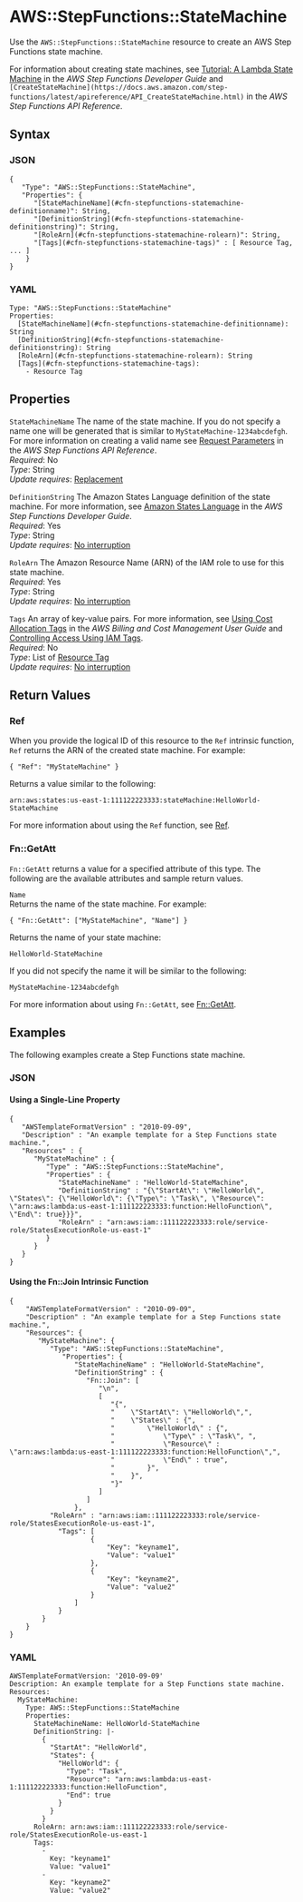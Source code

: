 # AWS::StepFunctions::StateMachine<a name="aws-resource-stepfunctions-statemachine"></a>

Use the `AWS::StepFunctions::StateMachine` resource to create an AWS Step Functions state machine\.

For information about creating state machines, see [Tutorial: A Lambda State Machine](https://docs.aws.amazon.com/step-functions/latest/dg/hello-lambda.html) in the *AWS Step Functions Developer Guide* and `[CreateStateMachine](https://docs.aws.amazon.com/step-functions/latest/apireference/API_CreateStateMachine.html)` in the *AWS Step Functions API Reference*\.

## Syntax<a name="aws-resource-stepfunctions-statemachine-syntax"></a>

### JSON<a name="aws-resource-stepfunctions-statemachine-syntax-json"></a>

```
{
   "Type": "AWS::StepFunctions::StateMachine",
   "Properties": {
      "[StateMachineName](#cfn-stepfunctions-statemachine-definitionname)": String,
      "[DefinitionString](#cfn-stepfunctions-statemachine-definitionstring)": String,
      "[RoleArn](#cfn-stepfunctions-statemachine-rolearn)": String,
      "[Tags](#cfn-stepfunctions-statemachine-tags)" : [ Resource Tag, ... ] 
    }
}
```

### YAML<a name="aws-resource-stepfunctions-statemachine-syntax-yaml"></a>

```
Type: "AWS::StepFunctions::StateMachine"
Properties:
  [StateMachineName](#cfn-stepfunctions-statemachine-definitionname): String
  [DefinitionString](#cfn-stepfunctions-statemachine-definitionstring): String
  [RoleArn](#cfn-stepfunctions-statemachine-rolearn): String
  [Tags](#cfn-stepfunctions-statemachine-tags): 
    - Resource Tag
```

## Properties<a name="aws-resource-stepfunctions-statemachine-properties"></a>

`StateMachineName`  <a name="cfn-stepfunctions-statemachine-definitionname"></a>
The name of the state machine\. If you do not specify a name one will be generated that is similar to `MyStateMachine-1234abcdefgh`\. For more information on creating a valid name see [Request Parameters](https://docs.aws.amazon.com/step-functions/latest/apireference/API_CreateStateMachine.html#API_CreateStateMachine_RequestSyntax) in the *AWS Step Functions API Reference*\.  
*Required*: No  
*Type*: String  
*Update requires*: [Replacement](using-cfn-updating-stacks-update-behaviors.md#update-replacement)

`DefinitionString`  <a name="cfn-stepfunctions-statemachine-definitionstring"></a>
The Amazon States Language definition of the state machine\. For more information, see [Amazon States Language](https://docs.aws.amazon.com/step-functions/latest/dg/concepts-awl.html) in the *AWS Step Functions Developer Guide*\.  
*Required*: Yes  
*Type*: String  
*Update requires*: [No interruption](using-cfn-updating-stacks-update-behaviors.md#update-no-interrupt)

`RoleArn`  <a name="cfn-stepfunctions-statemachine-rolearn"></a>
The Amazon Resource Name \(ARN\) of the IAM role to use for this state machine\.  
*Required*: Yes  
*Type*: String  
*Update requires*: [No interruption](using-cfn-updating-stacks-update-behaviors.md#update-no-interrupt)

`Tags`  <a name="cfn-stepfunctions-statemachine-tags"></a>
An array of key\-value pairs\. For more information, see [Using Cost Allocation Tags](https://docs.aws.amazon.com/awsaccountbilling/latest/aboutv2/cost-alloc-tags.html) in the *AWS Billing and Cost Management User Guide* and [Controlling Access Using IAM Tags](https://docs.aws.amazon.com/IAM/latest/UserGuide/access_iam-tags.html)\.  
 *Required*: No  
 *Type*: List of [Resource Tag](aws-properties-resource-tags.md)  
 *Update requires*: [No interruption](using-cfn-updating-stacks-update-behaviors.md#update-no-interrupt) 

## Return Values<a name="aws-resource-stepfunctions-statemachine-returnvalues"></a>

### Ref<a name="aws-resource-stepfunctions-statemachine-returnvalues-ref"></a>

When you provide the logical ID of this resource to the `Ref` intrinsic function, `Ref` returns the ARN of the created state machine\. For example:

```
{ "Ref": "MyStateMachine" }
```

Returns a value similar to the following:

```
arn:aws:states:us-east-1:111122223333:stateMachine:HelloWorld-StateMachine
```

For more information about using the `Ref` function, see [Ref](intrinsic-function-reference-ref.md)\.

### Fn::GetAtt<a name="aws-resource-stepfunctions-statemachine-returnvalues-getatt"></a>

`Fn::GetAtt` returns a value for a specified attribute of this type\. The following are the available attributes and sample return values\.

`Name`  
Returns the name of the state machine\. For example:  

```
{ "Fn::GetAtt": ["MyStateMachine", "Name"] }
```
Returns the name of your state machine:  

```
HelloWorld-StateMachine
```
If you did not specify the name it will be similar to the following:  

```
MyStateMachine-1234abcdefgh
```

For more information about using `Fn::GetAtt`, see [Fn::GetAtt](intrinsic-function-reference-getatt.md)\.

## Examples<a name="aws-resource-stepfunctions-statemachine-examples"></a>

The following examples create a Step Functions state machine\.

### JSON<a name="aws-resource-stepfunctions-statemachine-specifying-example-json"></a>

#### Using a Single\-Line Property<a name="stepfunctions-statemachine-single-line-property"></a>

```
{
   "AWSTemplateFormatVersion" : "2010-09-09",
   "Description" : "An example template for a Step Functions state machine.",
   "Resources" : {
      "MyStateMachine" : {
         "Type" : "AWS::StepFunctions::StateMachine",
         "Properties" : {
            "StateMachineName" : "HelloWorld-StateMachine",
            "DefinitionString" : "{\"StartAt\": \"HelloWorld\", \"States\": {\"HelloWorld\": {\"Type\": \"Task\", \"Resource\": \"arn:aws:lambda:us-east-1:111122223333:function:HelloFunction\", \"End\": true}}}",
            "RoleArn" : "arn:aws:iam::111122223333:role/service-role/StatesExecutionRole-us-east-1"
         }
      }
   }
}
```

#### Using the Fn::Join Intrinsic Function<a name="stepfunctions-statemachine-join"></a>

```
{
    "AWSTemplateFormatVersion" : "2010-09-09",
    "Description" : "An example template for a Step Functions state machine.",
    "Resources": {
       "MyStateMachine": {
          "Type": "AWS::StepFunctions::StateMachine",
             "Properties": {
                "StateMachineName" : "HelloWorld-StateMachine",
                "DefinitionString" : {
                   "Fn::Join": [
                      "\n",
                      [
                         "{",
                         "    \"StartAt\": \"HelloWorld\",",
                         "    \"States\" : {",
                         "        \"HelloWorld\" : {",
                         "            \"Type\" : \"Task\", ",
                         "            \"Resource\" : \"arn:aws:lambda:us-east-1:111122223333:function:HelloFunction\",",
                         "            \"End\" : true",
                         "        }",
                         "    }",
                         "}"
                      ]
                   ]
                },
   	      "RoleArn" : "arn:aws:iam::111122223333:role/service-role/StatesExecutionRole-us-east-1",
            "Tags": [
                    {
                        "Key": "keyname1",
                        "Value": "value1"
                    },
                    {
                        "Key": "keyname2",
                        "Value": "value2"
                    }
                ] 
            }
        }
    }
}
```

### YAML<a name="aws-resource-stepfunctions-statemachine-specifying-example-yaml"></a>

```
AWSTemplateFormatVersion: '2010-09-09'
Description: An example template for a Step Functions state machine.
Resources:
  MyStateMachine:
    Type: AWS::StepFunctions::StateMachine
    Properties:
      StateMachineName: HelloWorld-StateMachine
      DefinitionString: |-
        {
          "StartAt": "HelloWorld",
          "States": {
            "HelloWorld": {
              "Type": "Task",
              "Resource": "arn:aws:lambda:us-east-1:111122223333:function:HelloFunction",
              "End": true
            }
          }
        }
      RoleArn: arn:aws:iam::111122223333:role/service-role/StatesExecutionRole-us-east-1
      Tags:
        -
          Key: "keyname1"
          Value: "value1"
        -
          Key: "keyname2"
          Value: "value2"
```